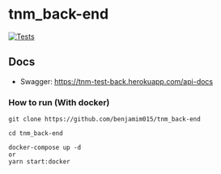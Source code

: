 # tnm_back-end

[![Tests](https://github.com/benjamim015/tnm_back-end/actions/workflows/tests.yml/badge.svg)](https://github.com/benjamim015/tnm_back-end/actions/workflows/tests.yml)

## Docs

- Swagger: https://tnm-test-back.herokuapp.com/api-docs

### How to run (With docker)
```
git clone https://github.com/benjamim015/tnm_back-end

cd tnm_back-end

docker-compose up -d
or
yarn start:docker
```
